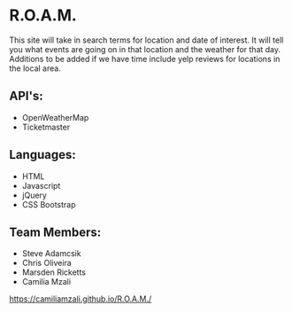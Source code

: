 # R.O.A.M.
This site will take in search terms for location and date of interest.  It will tell you what events are going on in that location and the weather for that day. Additions to be added if we have time include yelp reviews for locations in the local area.

## API's:
* OpenWeatherMap
* Ticketmaster

## Languages:
* HTML
* Javascript
* jQuery
* CSS Bootstrap

## Team Members:
* Steve Adamcsik
* Chris Oliveira
* Marsden Ricketts
* Camilia Mzali

https://camiliamzali.github.io/R.O.A.M./
